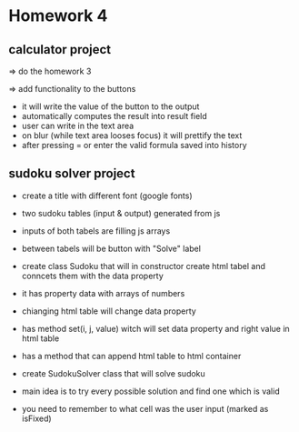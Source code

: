 # Homework 4

## calculator project

=> do the homework 3

=> add functionality to the buttons

-   it will write the value of the button to the output
-   automatically computes the result into result field
-   user can write in the text area
-   on blur (while text area looses focus) it will prettify the text
-   after pressing = or enter the valid formula saved into history

## sudoku solver project

-   create a title with different font (google fonts)
-   two sudoku tables (input & output) generated from js
-   inputs of both tabels are filling js arrays
-   between tabels will be button with "Solve" label

-   create class Sudoku that will in constructor create html tabel and conncets them with the data property
-   it has property data with arrays of numbers
-   chianging html table will change data property
-   has method set(i, j, value) witch will set data property and right value in html table
-   has a method that can append html table to html container

-   create SudokuSolver class that will solve sudoku
-   main idea is to try every possible solution and find one which is valid
-   you need to remember to what cell was the user input (marked as isFixed)
